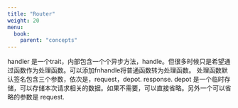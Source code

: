 ```yaml
---
title: "Router"
weight: 20
menu:
  book:
    parent: "concepts"
---
```



handler 是一个trait，内部包含一个个异步方法，handle。但很多时候只是希望通过函数作为处理函数。可以添加fnhandle将普通函数转为处理函数。
处理函数默认签名包含三个参数，依次是，request，depot. response. depot 是一个临时存储，可以存储本次请求相关的数据。如果不需要，可以直接省略。另外一个可以省略的参数是 request.


